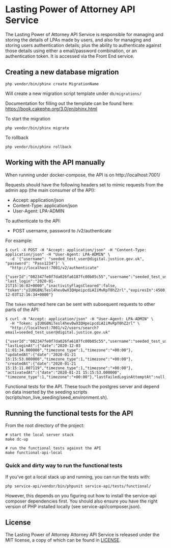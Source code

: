 
# Lasting Power of Attorney API Service

The Lasting Power of Attorney API Service is responsible for managing and storing the details of LPAs made by users, and also for managing and storing users authentication details; plus the ability to authenticate against those details using either a email/password combination, or an authentication token. It is accessed via the Front End service.


## Creating a new database migration
```
php vendor/bin/phinx create MigrationName
```
Will create a new migration script template under `db/migrations/`

Documentation for filling out the template can be found here: https://book.cakephp.org/3.0/en/phinx.html

To start the migration
```
php vendor/bin/phinx migrate
```

To rollback
```
php vendor/bin/phinx rollback
```

## Working with the API manually

When running under docker-compose, the API is on http://localhost:7001/

Requests should have the following headers set to mimic requests from the admin app (the main consumer of the API):

* Accept: application/json
* Content-Type: application/json
* User-Agent: LPA-ADMIN

To authenticate to the API:

* POST username, password to /v2/authenticate

For example:

```
$ curl -X POST -H "Accept: application/json" -H "Content-Type: application/json" -H "User-Agent: LPA-ADMIN" \
  -d '{"username": "seeded_test_user@digital.justice.gov.uk", "password": "Pass1234"}' \
  "http://localhost:7001/v2/authenticate"

{"userId":"082347fe0f7da026fa6187fc00b05c55","username":"seeded_test_user@digital.justice.gov.uk",
"last_login":"2020-01-21T15:16:02+0000","inactivityFlagsCleared":false,
"token":"yIU0G8NiTesl4hev0wXIQHpeipcdiAIiMvRpT0hZ2rl","expiresIn":4500,"expiresAt":"2020-12-03T12:16:34+0000"}
```

The `token` returned here can be sent with subsequent requests to other parts of the API:

```/v2/users/search
$ curl -H "Accept: application/json" -H "User-Agent: LPA-ADMIN" \
  -H "Token: yIU0G8NiTesl4hev0wXIQHpeipcdiAIiMvRpT0hZ2rl" \
  "http://localhost:7001/v2/users/search?email=seeded_test_user@digital.justice.gov.uk"

{"userId":"082347fe0f7da026fa6187fc00b05c55","username":"seeded_test_user@digital.justice.gov.uk","isActive":true,
"lastLoginAt":{"date":"2020-12-03 11:01:34.000000","timezone_type":1,"timezone":"+00:00"},
"updatedAt":{"date":"2020-01-21 15:15:53.000000","timezone_type":1,"timezone":"+00:00"},
"createdAt":{"date":"2020-01-21 15:15:11.007119","timezone_type":1,"timezone":"+00:00"},
"activatedAt":{"date":"2020-01-21 15:15:53.000000",
"timezone_type":1,"timezone":"+00:00"},"lastFailedLoginAttemptAt":null,"failedLoginAttempts":0}
```

Functional tests for the API. These touch the postgres server and depend on
data inserted by the seeding scripts (scripts/non_live_seeding/seed_environment.sh).

## Running the functional tests for the API

From the root directory of the project:

```
# start the local server stack
make dc-up

# run the functional tests against the API
make functional-api-local
```

### Quick and dirty way to run the functional tests

If you've got a local stack up and running, you can run the tests with:

```
php service-api/vendor/bin/phpunit service-api/tests/functional/
```

However, this depends on you figuring out how to install the service-api
composer dependencies first. You should also ensure you have the right version
of PHP installed locally (see service-api/composer.json).

## License

The Lasting Power of Attorney Attorney API Service is released under the MIT license, a copy of which can be found in [LICENSE](LICENSE).
